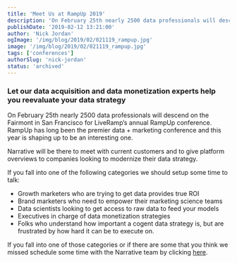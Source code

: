 ```yaml
---
title: 'Meet Us at RampUp 2019'
description: 'On February 25th nearly 2500 data professionals will descend on the Fairmont in San Francisco for LiveRamp’s annual RampUp conference. '
publishDate: '2019-02-12 13:21:00'
author: 'Nick Jordan'
ogImage: '/img/blog/2019/02/021119_rampup.jpg'
image: '/img/blog/2019/02/021119_rampup.jpg'
tags: ['conferences']
authorSlug: 'nick-jordan'
status: 'archived'
---
```

### Let our data acquisition and data monetization experts help you reevaluate your data strategy

On February 25th nearly 2500 data professionals will descend on the Fairmont in San Francisco for LiveRamp’s annual RampUp conference. RampUp has long been the premier data + marketing conference and this year is shaping up to be an interesting one.
  
Narrative will be there to meet with current customers and to give platform overviews to companies looking to modernize their data strategy.  
  
If you fall into one of the following categories we should setup some time to talk:

* Growth marketers who are trying to get data provides true ROI
* Brand marketers who need to empower their marketing science teams
* Data scientists looking to get access to raw data to feed your models
* Executives in charge of data monetization strategies
* Folks who understand how important a cogent data strategy is, but are frustrated by how hard it can be to execute on.

If you fall into one of those categories or if there are some that you think we missed schedule some time with the Narrative team by clicking [here](https://narrative.io/get-started).  
